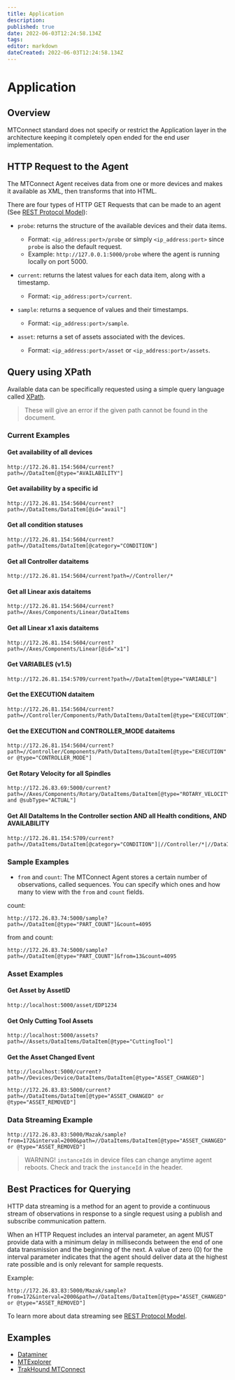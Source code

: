 ```yaml
---
title: Application
description: 
published: true
date: 2022-06-03T12:24:58.134Z
tags: 
editor: markdown
dateCreated: 2022-06-03T12:24:58.134Z
---
```


# Application

## Overview

MTConnect standard does not specify or restrict the Application layer in the architecture keeping it completely open ended for the end user implementation.

## HTTP Request to the Agent

The MTConnect Agent receives data from one or more devices and makes it available as XML, then transforms that into HTML. 

There are four types of HTTP GET Requests that can be made to an agent (See [REST Protocol Model](https://model.mtconnect.org/#Package__8082e379-d82e-4b0e-abad-83cdf92f7fe6)):

- `probe`: returns the structure of the available devices and their data items.
  - Format: `<ip_address:port>/probe` or simply `<ip_address:port>` since `probe` is also the default request.
  - Example: `http://127.0.0.1:5000/probe` where the agent is running locally on port 5000.

- `current`: returns the latest values for each data item, along with a timestamp.
  - Format: `<ip_address:port>/current`.

- `sample`: returns a sequence of values and their timestamps.
  - Format: `<ip_address:port>/sample`.

- `asset`: returns a set of assets associated with the devices.
  - Format: `<ip_address:port>/asset` or `<ip_address:port>/assets`.

## Query using XPath

Available data can be specifically requested using a simple query language called [XPath](https://en.wikipedia.org/wiki/XPath).

> These will give an error if the given path cannot be found in the document.

### Current Examples


#### Get availability of all devices

```
http://172.26.81.154:5604/current?path=//DataItem[@type="AVAILABILITY"]
```

#### Get availability by a specific id

```
http://172.26.81.154:5604/current?path=//DataItems/DataItem[@id="avail"]
```

#### Get all condition statuses

```
http://172.26.81.154:5604/current?path=//DataItems/DataItem[@category="CONDITION"]
```

#### Get all Controller dataitems

```
http://172.26.81.154:5604/current?path=//Controller/*
```

#### Get all Linear axis dataitems

```
http://172.26.81.154:5604/current?path=//Axes/Components/Linear/DataItems
```

#### Get all Linear x1 axis dataitems

```
http://172.26.81.154:5604/current?path=//Axes/Components/Linear[@id="x1"]
```

#### Get VARIABLES (v1.5)

```
http://172.26.81.154:5709/current?path=//DataItem[@type="VARIABLE"]
```

#### Get the EXECUTION dataitem

```
http://172.26.81.154:5604/current?path=//Controller/Components/Path/DataItems/DataItem[@type="EXECUTION"]
```

#### Get the EXECUTION and CONTROLLER_MODE dataitems

```
http://172.26.81.154:5604/current?path=//Controller/Components/Path/DataItems/DataItem[@type="EXECUTION" or @type="CONTROLLER_MODE"]
```

#### Get Rotary Velocity for all Spindles

```
http://172.26.83.69:5000/current?path=//Axes/Components/Rotary/DataItems/DataItem[@type="ROTARY_VELOCITY" and @subType="ACTUAL"]
```


#### Get All DataItems In the Controller section AND all Health conditions, AND AVAILABILITY 

```
http://172.26.81.154:5709/current?path=//DataItems/DataItem[@category="CONDITION"]|//Controller/*|//DataItem[@type="AVAILABILITY"]
```

### Sample Examples

- `from` and `count`:  The MTConnect Agent stores a certain number of observations, called sequences. You can specify which ones and how many to view with the `from` and `count` fields.

count:
```
http://172.26.83.74:5000/sample?path=//DataItem[@type="PART_COUNT"]&count=4095
```

from and count: 
```
http://172.26.83.74:5000/sample?path=//DataItem[@type="PART_COUNT"]&from=13&count=4095
```

### Asset Examples

#### Get Asset by AssetID

```
http://localhost:5000/asset/EDP1234
```

#### Get Only Cutting Tool Assets

```
http://localhost:5000/assets?path=//Assets/DataItems/DataItem[@type="CuttingTool"]
```

#### Get the Asset Changed Event

```
http://localhost:5000/current?path=//Devices/Device/DataItems/DataItem[@type="ASSET_CHANGED"]
```


```
http://172.26.83.83:5000/current?path=//DataItems/DataItem[@type="ASSET_CHANGED" or @type="ASSET_REMOVED"]
```

### Data Streaming Example

```
http://172.26.83.83:5000/Mazak/sample?from=172&interval=2000&path=//DataItems/DataItem[@type="ASSET_CHANGED" or @type="ASSET_REMOVED"]
```

> WARNING! `instanceId`s in device files can change anytime agent reboots.  Check and track the `instanceId` in the header.

## Best Practices for Querying

HTTP data streaming is a method for an agent to provide a continuous stream of observations in response to a single request using a publish and subscribe communication pattern. 

When an HTTP Request includes an interval parameter, an agent MUST provide data with a minimum delay in milliseconds between the end of one data transmission and the beginning of the next. A value of zero (0) for the interval parameter indicates that the agent should deliver data at the highest rate possible and is only relevant for sample requests.

Example:

```
http://172.26.83.83:5000/Mazak/sample?from=172&interval=2000&path=//DataItems/DataItem[@type="ASSET_CHANGED" or @type="ASSET_REMOVED"]
```

To learn more about data streaming see [REST Protocol Model](https://model.mtconnect.org/#Package__8082e379-d82e-4b0e-abad-83cdf92f7fe6).



## Examples

- [Dataminer](https://github.com/mtconnect/dataminer)
- [MTExplorer](https://github.com/mtconnect/mtexplorer)
- [TrakHound MTConnect](https://github.com/TrakHound/MTConnect.NET)